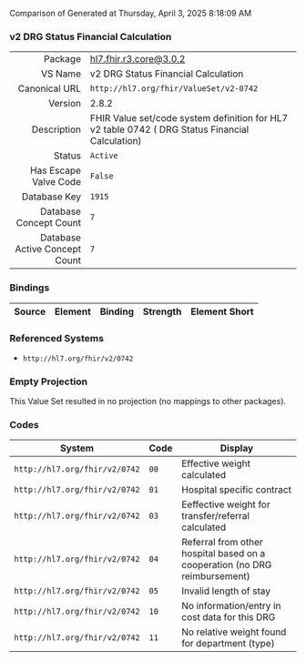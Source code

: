 Comparison of 
Generated at Thursday, April 3, 2025 8:18:09 AM

### v2 DRG Status Financial Calculation

|      |     |
| ---: | --- |
| Package | hl7.fhir.r3.core@3.0.2 |
| VS Name | v2 DRG Status Financial Calculation |
| Canonical URL | `http://hl7.org/fhir/ValueSet/v2-0742` |
| Version | 2.8.2 |
| Description | FHIR Value set/code system definition for HL7 v2 table 0742 ( DRG Status Financial Calculation) |
| Status | `Active` |
| Has Escape Valve Code | `False` |
| Database Key | `1915` |
| Database Concept Count | `7` |
| Database Active Concept Count | `7` |
### Bindings

| Source | Element | Binding | Strength | Element Short |
| ------ | ------- | ------- | -------- | ------------- |

### Referenced Systems

* `http://hl7.org/fhir/v2/0742`
### Empty Projection

This Value Set resulted in no projection (no mappings to other packages).

### Codes

| System | Code | Display |
| ------ | ---- | ------- |
| `http://hl7.org/fhir/v2/0742` | `00` | Effective weight calculated |
| `http://hl7.org/fhir/v2/0742` | `01` | Hospital specific contract |
| `http://hl7.org/fhir/v2/0742` | `03` | Eeffective weight for transfer/referral calculated |
| `http://hl7.org/fhir/v2/0742` | `04` | Referral from other hospital based on a cooperation (no DRG reimbursement) |
| `http://hl7.org/fhir/v2/0742` | `05` | Invalid length of stay |
| `http://hl7.org/fhir/v2/0742` | `10` | No information/entry in cost data for this DRG |
| `http://hl7.org/fhir/v2/0742` | `11` | No relative weight found for department (type) |
